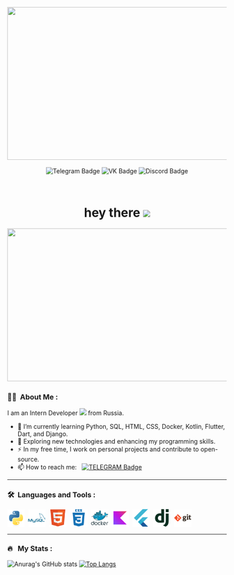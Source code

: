 <p align="center">
  <img src="https://media0.giphy.com/media/v1.Y2lkPTc5MGI3NjExb3RuN2JsczJlN3RzaGF5eW43Z2lwbGxuMzZ6cDlqdDV0NDY2MmJyMiZlcD12MV9pbnRlcm5hbF9naWZfYnlfaWQmY3Q9Zw/eSwGh3YK54JKU/giphy.webp" width="750" height="350"/>
</p>
<p align="center">
  <a href="https://t.me/yarxhe13" style="text-decoration: none;">
    <img src="https://img.shields.io/badge/TELEGRAM-blue?style=for-the-badge&logo=telegram&logoColor=white" alt="Telegram Badge">
  </a>
  <a href="https://vk.com/babyvlaga" style="text-decoration: none;">
    <img src="https://img.shields.io/badge/VK-purple?style=for-the-badge&logo=vk&logoColor=white" alt="VK Badge">
  </a>
  <a href="https://discord.com/users/962637786224164924" style="text-decoration: none;">
    <img src="https://img.shields.io/badge/DISCORD-pink?style=for-the-badge&logo=discord&logoColor=white" alt="Discord Badge">
  </a>
</p>

<p align="center"><img src="https://komarev.com/ghpvc/?username=yuoto13&style=flat-square&color=blue" alt=""></p>

<h1 align="center">hey there <img src="https://media.giphy.com/media/hvRJCLFzcasrR4ia7z/giphy.gif" width="40"></h1>

<p align="center"><img src="https://media.giphy.com/media/13Z5kstwARnPna/giphy.gif?cid=790b761195go1f87suitvb3bo4hw9i72qcse0xxifqc9l92h&ep=v1_gifs_search&rid=giphy.gif&ct=g" width="750" height="350" /></p>

### :man_technologist: &nbsp;About Me :

I am an Intern Developer <img src="https://media.giphy.com/media/WUlplcMpOCEmTGBtBW/giphy.gif" width="30"> from Russia.

- 🔭 I’m currently learning Python, SQL, HTML, CSS, Docker, Kotlin, Flutter, Dart, and Django.
- 🌱 Exploring new technologies and enhancing my programming skills.
- ⚡ In my free time, I work on personal projects and contribute to open-source.
- 📫 How to reach me: &nbsp; [![TELEGRAM Badge](https://img.shields.io/badge/TELEGRAM-blue?style=for-the-badge&logo=telegram&logoColor=white)](https://t.me/yarxhe13)

---

### 🛠 &nbsp;Languages and Tools :

<p>
<img src="https://github.com/devicons/devicon/blob/master/icons/python/python-original.svg" title="Python" alt="Python" width="40" height="40"/>&nbsp;
<img src="https://github.com/devicons/devicon/blob/master/icons/mysql/mysql-plain-wordmark.svg" title="MySQL" alt="MySQL" width="40" height="40"/>&nbsp;
<img src="https://github.com/devicons/devicon/blob/master/icons/html5/html5-original.svg" title="HTML5" alt="HTML" width="40" height="40"/>&nbsp;
<img src="https://github.com/devicons/devicon/blob/master/icons/css3/css3-plain-wordmark.svg" title="CSS3" alt="CSS" width="40" height="40"/>&nbsp;
<img src="https://github.com/devicons/devicon/blob/master/icons/docker/docker-original-wordmark.svg" title="Docker" alt="Docker" width="40" height="40"/>&nbsp;
<img src="https://github.com/devicons/devicon/blob/master/icons/kotlin/kotlin-original.svg" title="Kotlin" alt="Kotlin" width="40" height="40"/>&nbsp;
<img src="https://github.com/devicons/devicon/blob/master/icons/flutter/flutter-original.svg" title="Flutter" alt="Flutter" width="40" height="40"/>&nbsp;
<img src="https://github.com/devicons/devicon/blob/master/icons/django/django-plain.svg" title="Django" alt="Django" width="40" height="40"/>&nbsp;
<img src="https://github.com/devicons/devicon/blob/master/icons/git/git-original-wordmark.svg" title="Git" alt="Git" width="40" height="40"/>&nbsp;
</p>

---

### 🔥 &nbsp; My Stats :
![Anurag's GitHub stats](https://github-readme-stats.vercel.app/api?username=yuoto13&show_icons=true&theme=dracula)
[![Top Langs](https://github-readme-stats.vercel.app/api/top-langs/?username=yuoto13&layout=compact&theme=dracula)](https://github.com/anuraghazra/github-readme-stats)


